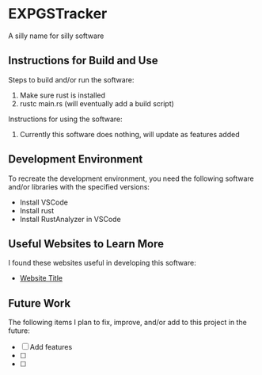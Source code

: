 # EXPGSTracker

A silly name for silly software


## Instructions for Build and Use

Steps to build and/or run the software:

1. Make sure rust is installed
2. rustc main.rs
(will eventually add a build script)

Instructions for using the software:

1. Currently this software does nothing, will update as features added

## Development Environment 

To recreate the development environment, you need the following software and/or libraries with the specified versions:

* Install VSCode
* Install rust
* Install RustAnalyzer in VSCode

## Useful Websites to Learn More

I found these websites useful in developing this software:

* [Website Title](rust-lang.org)

## Future Work

The following items I plan to fix, improve, and/or add to this project in the future:

* [ ] Add features
* [ ]
* [ ]
